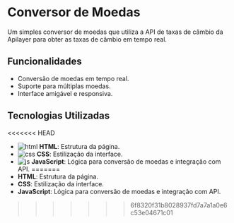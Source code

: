 # Conversor de Moedas
Um simples conversor de moedas que utiliza a API de taxas de câmbio da Apilayer para obter as taxas de câmbio em tempo real.

## Funcionalidades
- Conversão de moedas em tempo real.
- Suporte para múltiplas moedas.
- Interface amigável e responsiva.

## Tecnologias Utilizadas
<<<<<<< HEAD
- ![html](https://img.icons8.com/color/20/000000/html-5--v1.png) **HTML**: Estrutura da página.
- ![css](https://img.icons8.com/color/20/000000/css3.png) **CSS**: Estilização da interface.
- ![js](https://img.icons8.com/color/20/000000/javascript--v1.png) **JavaScript**: Lógica para conversão de moedas e integração com API.
=======
- **HTML**: Estrutura da página.
- **CSS**: Estilização da interface.
- **JavaScript**: Lógica para conversão de moedas e integração com API.
>>>>>>> 6f8320f31b8028937fd7a7a1a0e6c53e04671c01
